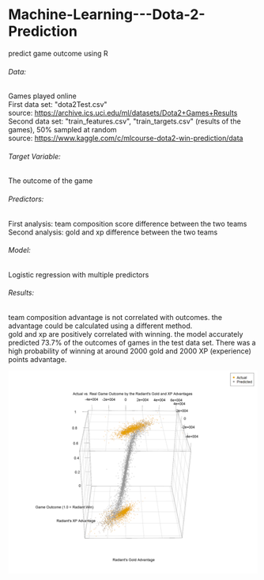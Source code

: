 # Machine-Learning---Dota-2-Prediction
predict game outcome using R

###### Data:  
Games played online  
First data set: "dota2Test.csv"  
source: https://archive.ics.uci.edu/ml/datasets/Dota2+Games+Results  
Second data set: "train_features.csv", "train_targets.csv" (results of the games), 50% sampled at random  
source: https://www.kaggle.com/c/mlcourse-dota2-win-prediction/data  

###### Target Variable:
The outcome of the game

###### Predictors:  
First analysis: team composition score difference between the two teams  
Second analysis: gold and xp difference between the two teams

###### Model:
Logistic regression with multiple predictors

###### Results:  
team composition advantage is not correlated with outcomes. the advantage could be calculated using a different method.  
gold and xp are positively correlated with winning. the model accurately predicted 73.7% of the outcomes of games in the test data set. There was a high probability of winning at around 2000 gold and 2000 XP (experience) points advantage.

![Image of 3D Scatter Plot](https://github.com/jojuno/Machine-Learning---Dota-2-Prediction/blob/master/3D%20Scatter%20Plot%20-%20Actual%20Outcome%20vs.%20Predicted%20Win%20Chance.PNG)
